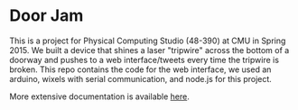 # Door Jam

This is a project for Physical Computing Studio (48-390) at CMU in Spring 2015. We built a device that shines a laser "tripwire" across the bottom of a doorway and pushes to a web interface/tweets every time the tripwire is broken. This repo contains the code for the web interface, we used an arduino, wixels with serial communication, and node.js for this project.

More extensive documentation is available [here](http://physcomp.m4r5.io/2015/03/05/door-jam/).

